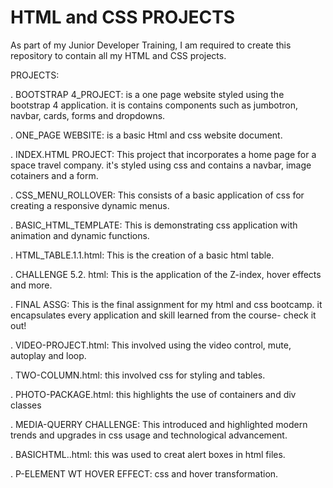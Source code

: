 # HTML and CSS PROJECTS
 As part of my Junior Developer Training, I am required to create this repository to contain all my HTML and CSS projects.

 PROJECTS:
 
 . BOOTSTRAP 4_PROJECT:
 is a one page website styled using the bootstrap 4 application. it is contains components such as jumbotron, navbar, cards, forms and dropdowns.

 
 . ONE_PAGE WEBSITE: is a basic Html and css website document.

 
 . INDEX.HTML PROJECT: 
 This project that incorporates a home page for a space travel company. it's styled using css and contains a navbar, image cotainers and a form.

 
 . CSS_MENU_ROLLOVER: This consists of a basic application of css for creating a responsive dynamic menus.

 
 . BASIC_HTML_TEMPLATE: This is demonstrating css application with animation and dynamic functions.

 
 . HTML_TABLE.1.1.html: This is the creation of a basic html table.

 
 . CHALLENGE 5.2. html: This is the application of the Z-index, hover effects and more.

 
 . FINAL ASSG: This is the final assignment for my html and css bootcamp. it encapsulates every application and skill learned from the course- check it out!

 
 . VIDEO-PROJECT.html: This involved using the video control, mute, autoplay and loop.

 
 . TWO-COLUMN.html: this involved css for styling and tables.

 
 . PHOTO-PACKAGE.html: this highlights the use of containers and div classes 

 
 . MEDIA-QUERRY CHALLENGE: This introduced and highlighted modern trends and upgrades in css usage and technological advancement.

 
 . BASICHTML..html: this was used to creat alert boxes in html files.

 
 . P-ELEMENT WT HOVER EFFECT: css and hover transformation.
 
